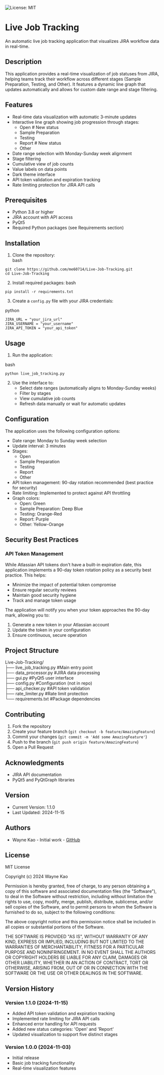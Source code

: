 ![License: MIT](https://img.shields.io/badge/License-MIT-yellow.svg)

# Live Job Tracking

An automatic live job tracking application that visualizes JIRA workflow data in real-time.

## Description

This application provides a real-time visualization of job statuses from JIRA, helping teams track their workflow across different stages (Sample Preparation, Testing, and Other). It features a dynamic line graph that updates automatically and allows for custom date range and stage filtering.

## Features

- Real-time data visualization with automatic 3-minute updates
- Interactive line graph showing job progression through stages:
  - Open                    # New status
  - Sample Preparation
  - Testing
  - Report                  # New status
  - Other
- Date range selection with Monday-Sunday week alignment
- Stage filtering
- Cumulative view of job counts
- Value labels on data points
- Dark theme interface
- API token validation and expiration tracking
- Rate limiting protection for JIRA API calls

## Prerequisites

- Python 3.8 or higher
- JIRA account with API access
- PyQt5
- Required Python packages (see Requirements section)

## Installation

1. Clone the repository:  
bash
```
git clone https://github.com/me60714/Live-Job-Tracking.git
cd Live-Job-Tracking
```
2. Install required packages:
bash
```
pip install -r requirements.txt
```
3. Create a `config.py` file with your JIRA credentials:
   
python
```
JIRA_URL = "your_jira_url"
JIRA_USERNAME = "your_username"
JIRA_API_TOKEN = "your_api_token"
```

## Usage

1. Run the application:

bash
```
python live_job_tracking.py
```
2. Use the interface to:
   - Select date ranges (automatically aligns to Monday-Sunday weeks)
   - Filter by stages
   - View cumulative job counts
   - Refresh data manually or wait for automatic updates

## Configuration

The application uses the following configuration options:
- Date range: Monday to Sunday week selection
- Update interval: 3 minutes
- Stages: 
  - Open
  - Sample Preparation
  - Testing
  - Report
  - Other
- API token management: 90-day rotation recommended (best practice for security)
- Rate limiting: Implemented to protect against API throttling
- Graph colors:
  - Open: Green
  - Sample Preparation: Deep Blue
  - Testing: Orange-Red
  - Report: Purple
  - Other: Yellow-Orange

## Security Best Practices

### API Token Management
While Atlassian API tokens don't have a built-in expiration date, this application implements a 90-day token rotation policy as a security best practice. This helps:
- Minimize the impact of potential token compromise
- Ensure regular security reviews
- Maintain good security hygiene
- Track and manage token usage

The application will notify you when your token approaches the 90-day mark, allowing you to:
1. Generate a new token in your Atlassian account
2. Update the token in your configuration
3. Ensure continuous, secure operation

## Project Structure
Live-Job-Tracking/  
├── live_job_tracking.py #Main entry point  
├── data_processor.py    #JIRA data processing  
├── gui.py               #PyQt5 user interface  
├── config.py            #Configuration (not in repo)  
├── api_checker.py       #API token validation   
├── rate_limiter.py      #Rate limit protection  
└── requirements.txt     #Package dependencies  

## Contributing

1. Fork the repository
2. Create your feature branch (`git checkout -b feature/AmazingFeature`)
3. Commit your changes (`git commit -m 'Add some AmazingFeature'`)
4. Push to the branch (`git push origin feature/AmazingFeature`)
5. Open a Pull Request

## Acknowledgments

- JIRA API documentation
- PyQt5 and PyQtGraph libraries

## Version

- Current Version: 1.1.0
- Last Updated: 2024-11-15

## Authors

- Wayne Kao - Initial work - [GitHub](https://github.com/me60714)

## License

MIT License

Copyright (c) 2024 Wayne Kao

Permission is hereby granted, free of charge, to any person obtaining a copy
of this software and associated documentation files (the "Software"), to deal
in the Software without restriction, including without limitation the rights
to use, copy, modify, merge, publish, distribute, sublicense, and/or sell
copies of the Software, and to permit persons to whom the Software is
furnished to do so, subject to the following conditions:

The above copyright notice and this permission notice shall be included in all
copies or substantial portions of the Software.

THE SOFTWARE IS PROVIDED "AS IS", WITHOUT WARRANTY OF ANY KIND, EXPRESS OR
IMPLIED, INCLUDING BUT NOT LIMITED TO THE WARRANTIES OF MERCHANTABILITY,
FITNESS FOR A PARTICULAR PURPOSE AND NONINFRINGEMENT. IN NO EVENT SHALL THE
AUTHORS OR COPYRIGHT HOLDERS BE LIABLE FOR ANY CLAIM, DAMAGES OR OTHER
LIABILITY, WHETHER IN AN ACTION OF CONTRACT, TORT OR OTHERWISE, ARISING FROM,
OUT OF OR IN CONNECTION WITH THE SOFTWARE OR THE USE OR OTHER DEALINGS IN THE
SOFTWARE.

## Version History

### Version 1.1.0 (2024-11-15)
- Added API token validation and expiration tracking
- Implemented rate limiting for JIRA API calls
- Enhanced error handling for API requests
- Added new status categories: 'Open' and 'Report'
- Updated visualization to support five distinct stages

### Version 1.0.0 (2024-11-03)
- Initial release
- Basic job tracking functionality
- Real-time visualization features
